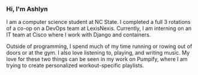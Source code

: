 ### Hi, I'm Ashlyn

I am a computer science student at NC State. I completed a full 3 rotations of a co-op on a DevOps team at LexisNexis. Currently, I am interning on an IT team at Cisco where I work with Django and containers.

Outside of programming, I spend much of my time running or rowing out of doors or at the gym. I also love listening to, playing, and writing music. My love for these two things can be seen in my work on Pumpify, where I am trying to create personalized workout-specific playlists.
